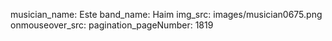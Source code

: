 musician_name: Este
band_name: Haim
img_src: images/musician0675.png
onmouseover_src: 
pagination_pageNumber: 1819